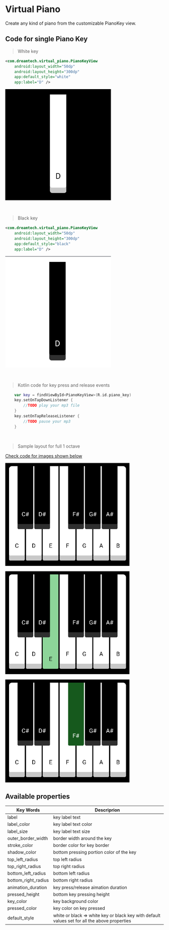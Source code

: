 # Virtual Piano
Create any kind of piano from the customizable PianoKey view.

## Code for single Piano Key

> White key
```xml
<com.dreamtech.virtual_piano.PianoKeyView
    android:layout_width="50dp"
    android:layout_height="300dp"
    app:default_style="white"
    app:label="D" />
```

![](https://github.com/gangadharashettypj/virtual_piano/blob/master/images/white_key.png?raw=true)

&nbsp;
> Black key
```xml
<com.dreamtech.virtual_piano.PianoKeyView
    android:layout_width="50dp"
    android:layout_height="300dp"
    app:default_style="black"
    app:label="D" />
```

![](https://github.com/gangadharashettypj/virtual_piano/blob/master/images/black_key.png?raw=true)

&nbsp;
> Kotlin code for key press and release events
```kotlin
    var key = findViewById<PianoKeyView>(R.id.piano_key)
    key.setOnTapDownListener { 
        //TODO play your mp3 file
    }
    key.setOnTapReleaseListener {
        //TODO pause your mp3
    }
```

&nbsp;
> Sample layout for full 1 octave

[Check code for images shown below](https://github.com/gangadharashettypj/virtual_piano/blob/master/app/src/main/res/layout/activity_main.xml)

![](https://github.com/gangadharashettypj/virtual_piano/blob/master/images/full_octave.png?raw=true)

![](https://github.com/gangadharashettypj/virtual_piano/blob/master/images/full_octave_white_selected.png?raw=true)

![](https://github.com/gangadharashettypj/virtual_piano/blob/master/images/full_octave_black_selected.png?raw=true)


## Available properties

| Key Words | Descriprion |
| -------------- | -------------- |
| label | key label text |
| label_color | key label text color |
| label_size | key label text size |
| outer_border_width | border width around the key |
| stroke_color | border color for key border |
| shadow_color | bottom pressing portion color of the key |
| top_left_radius | top left radius |
| top_right_radius | top right radius |
| bottom_left_radius | bottom left radius |
| bottom_right_radius | bottom right radius |
| animation_duration | key press/release aimation duration |
| pressed_height | bottom key pressing height |
| key_color | key background color |
| pressed_color | key color on key pressed |
| default_style | white or black => white key or black key with default values set for all the above properties |


